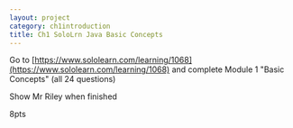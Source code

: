 ```yaml
---
layout: project
category: ch1introduction
title: Ch1 SoloLrn Java Basic Concepts
---
```


Go to [https://www.sololearn.com/learning/1068](https://www.sololearn.com/learning/1068) and complete Module 1 "Basic Concepts" (all 24 questions)

Show Mr Riley when finished

8pts
